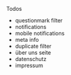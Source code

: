 Todos

- questionmark filter
- notifications
- mobile notifications
- meta info
- duplicate filter
- über uns seite
- datenschutz
- impressum